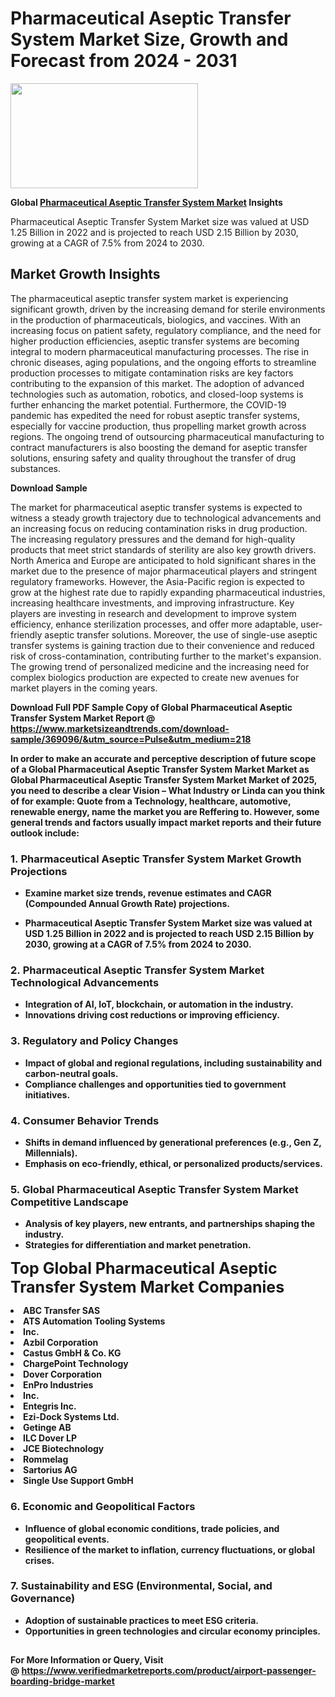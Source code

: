 <H1>Pharmaceutical Aseptic Transfer System Market Size, Growth and Forecast from 2024 - 2031</H1><img class="aligncenter size-medium wp-image-584254" src="https://thirdeyenews.in/wp-content/uploads/2024/09/Global-Market-Research-300x168.jpeg" alt="" width="300" height="168" /><p><strong>Global&nbsp;<a href="https://www.marketsizeandtrends.com/download-sample/369096/&amp;utm_source=Pulse&amp;utm_medium=218">Pharmaceutical Aseptic Transfer System Market</a> Insights</strong></p><p>Pharmaceutical Aseptic Transfer System Market size was valued at USD 1.25 Billion in 2022 and is projected to reach USD 2.15 Billion by 2030, growing at a CAGR of 7.5% from 2024 to 2030.</p><p><h2>Market Growth Insights</h2> <p>The pharmaceutical aseptic transfer system market is experiencing significant growth, driven by the increasing demand for sterile environments in the production of pharmaceuticals, biologics, and vaccines. With an increasing focus on patient safety, regulatory compliance, and the need for higher production efficiencies, aseptic transfer systems are becoming integral to modern pharmaceutical manufacturing processes. The rise in chronic diseases, aging populations, and the ongoing efforts to streamline production processes to mitigate contamination risks are key factors contributing to the expansion of this market. The adoption of advanced technologies such as automation, robotics, and closed-loop systems is further enhancing the market potential. Furthermore, the COVID-19 pandemic has expedited the need for robust aseptic transfer systems, especially for vaccine production, thus propelling market growth across regions. The ongoing trend of outsourcing pharmaceutical manufacturing to contract manufacturers is also boosting the demand for aseptic transfer solutions, ensuring safety and quality throughout the transfer of drug substances.</p> <p><strong>Download Sample</strong></p> <p>The market for pharmaceutical aseptic transfer systems is expected to witness a steady growth trajectory due to technological advancements and an increasing focus on reducing contamination risks in drug production. The increasing regulatory pressures and the demand for high-quality products that meet strict standards of sterility are also key growth drivers. North America and Europe are anticipated to hold significant shares in the market due to the presence of major pharmaceutical players and stringent regulatory frameworks. However, the Asia-Pacific region is expected to grow at the highest rate due to rapidly expanding pharmaceutical industries, increasing healthcare investments, and improving infrastructure. Key players are investing in research and development to improve system efficiency, enhance sterilization processes, and offer more adaptable, user-friendly aseptic transfer solutions. Moreover, the use of single-use aseptic transfer systems is gaining traction due to their convenience and reduced risk of cross-contamination, contributing further to the market's expansion. The growing trend of personalized medicine and the increasing need for complex biologics production are expected to create new avenues for market players in the coming years.</p> <p><strong></p><p><span class=""><strong>Download Full PDF Sample Copy of Global Pharmaceutical Aseptic Transfer System Market Report</strong> @ <a href="https://www.marketsizeandtrends.com/download-sample/369096/&amp;utm_source=Pulse&amp;utm_medium=218" target="_blank">https://www.marketsizeandtrends.com/download-sample/369096/&amp;utm_source=Pulse&amp;utm_medium=218</a></span></p><p>In order to make an accurate and perceptive description of future scope of a Global&nbsp;Pharmaceutical Aseptic Transfer System Market Market as Global&nbsp;Pharmaceutical Aseptic Transfer System Market Market of 2025, you need to describe a clear Vision &ndash; What Industry or Linda can you think of for example: Quote from a Technology, healthcare, automotive, renewable energy, name the market you are Reffering to. However, some general trends and factors usually impact market reports and their future outlook include:</p><h3>1.&nbsp;<strong>Pharmaceutical Aseptic Transfer System Market Growth Projections</strong></h3><ul><li>Examine market size trends, revenue estimates and CAGR (Compounded Annual Growth Rate) projections.</li><li><p>Pharmaceutical Aseptic Transfer System Market size was valued at USD 1.25 Billion in 2022 and is projected to reach USD 2.15 Billion by 2030, growing at a CAGR of 7.5% from 2024 to 2030.</p></li></ul><h3>2.&nbsp;<strong>Pharmaceutical Aseptic Transfer System Market Technological Advancements</strong></h3><ul><li>Integration of AI, IoT, blockchain, or automation in the industry.</li><li>Innovations driving cost reductions or improving efficiency.</li></ul><h3>3.&nbsp;<strong>Regulatory and Policy Changes</strong></h3><ul><li>Impact of global and regional regulations, including sustainability and carbon-neutral goals.</li><li>Compliance challenges and opportunities tied to government initiatives.</li></ul><h3>4.&nbsp;<strong>Consumer Behavior Trends</strong></h3><ul><li>Shifts in demand influenced by generational preferences (e.g., Gen Z, Millennials).</li><li>Emphasis on eco-friendly, ethical, or personalized products/services.</li></ul><h3>5.&nbsp;<strong>Global Pharmaceutical Aseptic Transfer System Market Competitive Landscape</strong></h3><ul><li>Analysis of key players, new entrants, and partnerships shaping the industry.</li><li>Strategies for differentiation and market penetration.</li></ul><p data-pm-slice="1 1 []"><span style="color: inherit; font-family: inherit; font-size: 25px;">Top Global Pharmaceutical Aseptic Transfer System Market Companies</span></p><div class="" data-test-id=""><p><li>ABC Transfer SAS</li><li> ATS Automation Tooling Systems</li><li> Inc.</li><li> Azbil Corporation</li><li> Castus GmbH & Co. KG</li><li> ChargePoint Technology</li><li> Dover Corporation</li><li> EnPro Industries</li><li> Inc.</li><li> Entegris Inc.</li><li> Ezi-Dock Systems Ltd.</li><li> Getinge AB</li><li> ILC Dover LP</li><li> JCE Biotechnology</li><li> Rommelag</li><li> Sartorius AG</li><li> Single Use Support GmbH</li></p></div><h3>6.&nbsp;<strong>Economic and Geopolitical Factors</strong></h3><ul><li>Influence of global economic conditions, trade policies, and geopolitical events.</li><li>Resilience of the market to inflation, currency fluctuations, or global crises.</li></ul><h3>7.&nbsp;<strong>Sustainability and ESG (Environmental, Social, and Governance)</strong></h3><ul><li>Adoption of sustainable practices to meet ESG criteria.</li><li>Opportunities in green technologies and circular economy principles.</li></ul><h2><strong style="font-size: 14px;">For More Information or Query, Visit @&nbsp;</strong><a style="background-color: #ffffff; font-size: 14px;" href="https://www.marketsizeandtrends.com/report/pharmaceutical-aseptic-transfer-system-market/" target="_blank">https://www.verifiedmarketreports.com/product/airport-passenger-boarding-bridge-market</a></h2>
